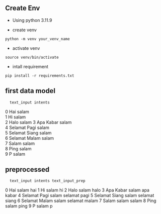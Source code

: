 ## Create Env
- Using python 3.11.9

- create venv
```
python -m venv your_venv_name
```

- activate venv

```
source venv/bin/activate
```

- intall requirement

```
pip install -r requirements.txt
```
## first data model

      text_input intents 
0            Hai   salam  
1             Hi   salam  
2           Halo   salam 
3      Apa Kabar   salam  
4   Selamat Pagi   salam  
5  Selamat Siang   salam  
6  Selamat Malam   salam  
7          Salam   salam      
8           Ping   salam          
9              P   salam

## preprocessed

      text_input intents text_input_prep
0            Hai   salam             hai
1             Hi   salam              hi
2           Halo   salam            halo
3      Apa Kabar   salam       apa kabar
4   Selamat Pagi   salam    selamat pagi
5  Selamat Siang   salam   selamat siang
6  Selamat Malam   salam   selamat malam
7          Salam   salam           salam
8           Ping   salam            ping
9              P   salam               p